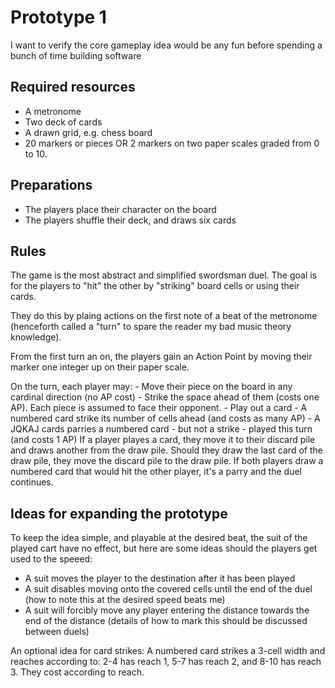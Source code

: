 # Prototype 1

I want to verify the core gameplay idea would be any fun before spending a bunch of time building software

## Required resources

- A metronome
- Two deck of cards
- A drawn grid, e.g. chess board
- 20 markers or pieces OR 2 markers on two paper scales graded from 0 to 10.

## Preparations

- The players place their character on the board
- The players shuffle their deck, and draws six cards

## Rules

The game is the most abstract and simplified swordsman duel. The goal is for the players to "hit" the other by "striking" board cells or using their cards.

They do this by plaing actions on the first note of a beat of the metronome (henceforth called a "turn" to spare the reader my bad music theory knowledge).

From the first turn an on, the players gain an Action Point by moving their marker one integer up on their paper scale.

On the turn, each player may:
    - Move their piece on the board in any cardinal direction (no AP cost)
    - Strike the space ahead of them (costs one AP). Each piece is assumed to face their opponent.
    - Play out a card
        - A numbered card strike its number of cells ahead (and costs as many AP)
        - A JQKAJ cards parries a numbered card - but not a strike - played this turn (and costs 1 AP)
If a player playes a card, they move it to their discard pile and draws another from the draw pile. Should they draw the last card of the draw pile, they move the discard pile to the draw pile.
If both players draw a numbered card that would hit the other player, it's a parry and the duel continues.

## Ideas for expanding the prototype

To keep the idea simple, and playable at the desired beat, the suit of the played cart have no effect, but here are some ideas should the players get used to the speeed:

- A suit moves the player to the destination after it has been played
- A suit disables moving onto the covered cells until the end of the duel (how to note this at the desired speed beats me)
- A suit will forcibly move any player entering the distance towards the end of the distance (details of how to mark this should be discussed between duels)

An optional idea for card strikes: A numbered card strikes a 3-cell width and reaches according to: 2-4 has reach 1, 5-7 has reach 2, and 8-10 has reach 3. They cost according to reach.

